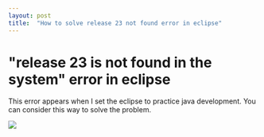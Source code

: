```yaml
---
layout: post
title:  "How to solve release 23 not found error in eclipse"
---
```


# "release 23 is not found in the system" error in eclipse

This error appears when I set the eclipse to practice java development.
You can consider this way to solve the problem.

<img src="_resources/_images/release23-error-message">

